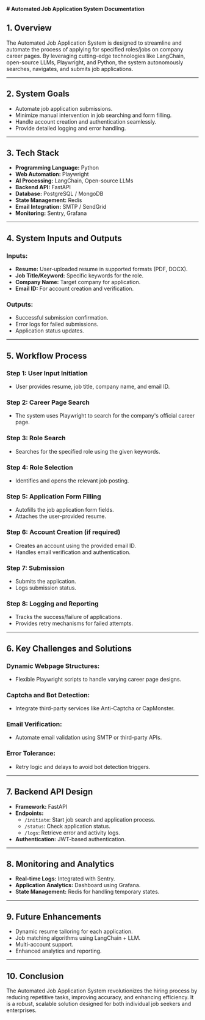 **# Automated Job Application System Documentation**

## **1. Overview**
The Automated Job Application System is designed to streamline and automate the process of applying for specified roles/jobs on company career pages. By leveraging cutting-edge technologies like LangChain, open-source LLMs, Playwright, and Python, the system autonomously searches, navigates, and submits job applications.

---

## **2. System Goals**
- Automate job application submissions.
- Minimize manual intervention in job searching and form filling.
- Handle account creation and authentication seamlessly.
- Provide detailed logging and error handling.

---

## **3. Tech Stack**
- **Programming Language:** Python
- **Web Automation:** Playwright
- **AI Processing:** LangChain, Open-source LLMs
- **Backend API:** FastAPI
- **Database:** PostgreSQL / MongoDB
- **State Management:** Redis
- **Email Integration:** SMTP / SendGrid
- **Monitoring:** Sentry, Grafana

---

## **4. System Inputs and Outputs**
### **Inputs:**
- **Resume:** User-uploaded resume in supported formats (PDF, DOCX).
- **Job Title/Keyword:** Specific keywords for the role.
- **Company Name:** Target company for application.
- **Email ID:** For account creation and verification.

### **Outputs:**
- Successful submission confirmation.
- Error logs for failed submissions.
- Application status updates.

---

## **5. Workflow Process**
### **Step 1: User Input Initiation**
- User provides resume, job title, company name, and email ID.

### **Step 2: Career Page Search**
- The system uses Playwright to search for the company's official career page.

### **Step 3: Role Search**
- Searches for the specified role using the given keywords.

### **Step 4: Role Selection**
- Identifies and opens the relevant job posting.

### **Step 5: Application Form Filling**
- Autofills the job application form fields.
- Attaches the user-provided resume.

### **Step 6: Account Creation (if required)**
- Creates an account using the provided email ID.
- Handles email verification and authentication.

### **Step 7: Submission**
- Submits the application.
- Logs submission status.

### **Step 8: Logging and Reporting**
- Tracks the success/failure of applications.
- Provides retry mechanisms for failed attempts.

---

## **6. Key Challenges and Solutions**
### **Dynamic Webpage Structures:**
- Flexible Playwright scripts to handle varying career page designs.

### **Captcha and Bot Detection:**
- Integrate third-party services like Anti-Captcha or CapMonster.

### **Email Verification:**
- Automate email validation using SMTP or third-party APIs.

### **Error Tolerance:**
- Retry logic and delays to avoid bot detection triggers.

---

## **7. Backend API Design**
- **Framework:** FastAPI
- **Endpoints:**
   - `/initiate`: Start job search and application process.
   - `/status`: Check application status.
   - `/logs`: Retrieve error and activity logs.
- **Authentication:** JWT-based authentication.

---

## **8. Monitoring and Analytics**
- **Real-time Logs:** Integrated with Sentry.
- **Application Analytics:** Dashboard using Grafana.
- **State Management:** Redis for handling temporary states.

---

## **9. Future Enhancements**
- Dynamic resume tailoring for each application.
- Job matching algorithms using LangChain + LLM.
- Multi-account support.
- Enhanced analytics and reporting.

---

## **10. Conclusion**
The Automated Job Application System revolutionizes the hiring process by reducing repetitive tasks, improving accuracy, and enhancing efficiency. It is a robust, scalable solution designed for both individual job seekers and enterprises.
